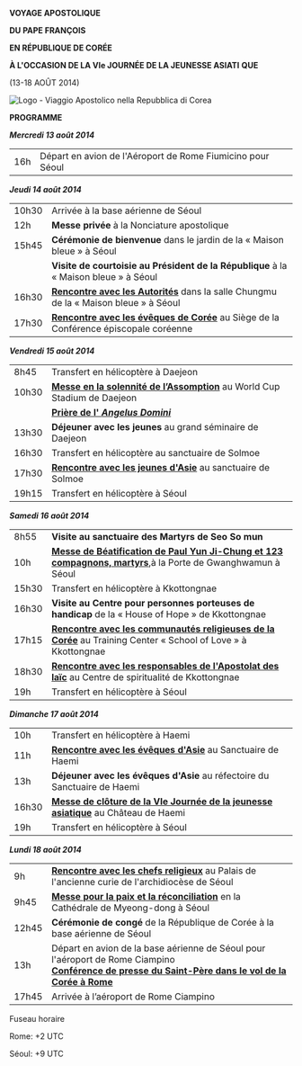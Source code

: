 **VOYAGE APOSTOLIQUE**

**DU PAPE FRANÇOIS**

**EN RÉPUBLIQUE DE CORÉE**

**À L'OCCASION DE LA VIe JOURNÉE DE LA JEUNESSE ASIATI** **QUE**

(13-18 AOÛT 2014)

![Logo - Viaggio Apostolico nella Repubblica di Corea](/content/dam/francesco/images/travels/2014/img/logo-corea.jpg)

**PROGRAMME**

***Mercredi 13 août 2014***

|     |     |     |     |
| --- | --- | --- | --- |
| 16h | Départ en avion de l'Aéroport de Rome Fiumicino pour Séoul |  |  |

***Jeudi 14 août 2014***

|     |     |
| --- | --- |
| 10h30 | Arrivée à la base aérienne de Séoul |
| 12h | **Messe privée** à la Nonciature apostolique |
| 15h45 | **Cérémonie de bienvenue** dans le jardin de la « Maison bleue » à Séoul |
|  | **Visite de courtoisie au Président de la République** à la « Maison bleue » à Séoul |
| 16h30 | **[Rencontre avec les Autorités](/content/francesco/fr/speeches/2014/august/documents/papa-francesco_20140814_corea-incontro-autorita.html)** dans la salle Chungmu de la « Maison bleue » à Séoul |
| 17h30 | **[Rencontre avec les évêques de Corée](/content/francesco/fr/speeches/2014/august/documents/papa-francesco_20140814_corea-incontro-vescovi.html)** au Siège de la Conférence épiscopale coréenne |

***Vendredi 15 août 2014***

|     |     |
| --- | --- |
| 8h45 | Transfert en hélicoptère à Daejeon |
| 10h30 | **[Messe en la solennité de l’Assomption](/content/francesco/fr/homilies/2014/documents/papa-francesco_20140815_corea-omelia-assunzione.html)** au World Cup Stadium de Daejeon |
|  | **[Prière de l' *Angelus Domini*](/content/francesco/fr/angelus/2014/documents/papa-francesco_angelus-corea_20140815.html)** |
| 13h30 | **Déjeuner avec les jeunes** au grand séminaire de Daejeon |
| 16h30 | Transfert en hélicoptère au sanctuaire de Solmoe |
| 17h30 | **[Rencontre avec les jeunes d'Asie](/content/francesco/fr/speeches/2014/august/documents/papa-francesco_20140815_corea-giovani-asia.html)** au sanctuaire de Solmoe |
| 19h15 | Transfert en hélicoptère à Séoul |

***Samedi 16 août 2014***

|     |     |
| --- | --- |
| 8h55 | **Visite au sanctuaire des Martyrs de Seo So mun** |
| 10h | **[Messe de Béatification de Paul Yun Ji-Chung et 123 compagnons, martyrs](/content/francesco/fr/homilies/2014/documents/papa-francesco_20140816_corea-omelia-beatificazione.html)**,à la Porte de Gwanghwamun à Séoul |
| 15h30 | Transfert en hélicoptère à Kkottongnae |
| 16h30 | **Visite au Centre pour personnes porteuses de handicap** de la « House of Hope » de Kkottongnae |
| 17h15 | **[Rencontre avec les communautés religieuses de la Corée](/content/francesco/fr/speeches/2014/august/documents/papa-francesco_20140816_corea-comunita-religiose.html)** au Training Center « School of Love » à Kkottongnae |
| 18h30 | **[Rencontre avec les responsables de l'Apostolat des laïc](/content/francesco/fr/speeches/2014/august/documents/papa-francesco_20140816_corea-leader-apostolato-laico.html)** au Centre de spiritualité de Kkottongnae |
| 19h | Transfert en hélicoptère à Séoul |

***Dimanche 17 août 2014***

|     |     |
| --- | --- |
| 10h | Transfert en hélicoptère à Haemi |
| 11h | **[Rencontre avec les évêques d'Asie](/content/francesco/fr/speeches/2014/august/documents/papa-francesco_20140817_corea-vescovi-asia.html)** au Sanctuaire de Haemi |
| 13h | **Déjeuner avec les évêques d'Asie** au réfectoire du Sanctuaire de Haemi |
| 16h30 | **[Messe de clôture de la VIe Journée de la jeunesse asiatique](/content/francesco/fr/homilies/2014/documents/papa-francesco_20140817_corea-omelia-gioventu-asiatica.html)** au Château de Haemi |
| 19h | Transfert en hélicoptère à Séoul |

***Lundi 18 août 2014***

|     |     |
| --- | --- |
| 9h | **[Rencontre avec les chefs religieux](/content/francesco/fr/speeches/2014/august/documents/papa-francesco_20140818_corea-leader-religiosi.html)** au Palais de l'ancienne curie de l'archidiocèse de Séoul |
| 9h45 | **[Messe pour la paix et la réconciliation](/content/francesco/fr/homilies/2014/documents/papa-francesco_20140818_corea-omelia-pace-riconciliazione.html)** en la Cathédrale de Myeong-dong à Séoul |
| 12h45 | **Cérémonie de congé** de la République de Corée à la base aérienne de Séoul |
| 13h | Départ en avion de la base aérienne de Séoul pour l'aéroport de Rome Ciampino<br>**[Conférence de presse du Saint-Père dans le vol de la Corée à Rome](/content/francesco/fr/speeches/2014/august/documents/papa-francesco_20140818_corea-conferenza-stampa.html)** |
| 17h45 | Arrivée à l’aéroport de Rome Ciampino |

Fuseau horaire

Rome: +2 UTC

Séoul: +9 UTC